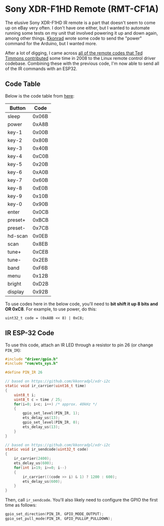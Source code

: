 # Sony XDR-F1HD Remote (RMT-CF1A)

The elusive Sony XDR-F1HD IR remote is a part that doesn't seem to come up on eBay very often. I don't have one either, but I wanted to automate running some tests on my unit that involved powering it up and down again, among other things. [Kkonrad](https://github.com/kkonradpl/xdr-i2c) wrote some code to send the "power" command for the Arduino, but I wanted more.

After a lot of digging, I came across [all of the remote codes that Ted Timmons contributed](http://lirc.sourceforge.net/remotes/sony/RMT-CF1A) some time in 2008 to the Linux remote control driver codebase. Combining these with the previous code, I'm now able to send all of the IR commands with an ESP32.

## Code Table

Below is the code table from [here](http://lirc.sourceforge.net/remotes/sony/RMT-CF1A):

| **Button** | **Code** |
|------------|----------|
| sleep      | 0x06B    |
| power      | 0xA8B    |
| key\-1     | 0x00B    |
| key\-2     | 0x80B    |
| key\-3     | 0x40B    |
| key\-4     | 0xC0B    |
| key\-5     | 0x20B    |
| key\-6     | 0xA0B    |
| key\-7     | 0x60B    |
| key\-8     | 0xE0B    |
| key\-9     | 0x10B    |
| key\-0     | 0x90B    |
| enter      | 0x0CB    |
| preset\+   | 0xBCB    |
| preset\-   | 0x7CB    |
| hd\-scan   | 0x0EB    |
| scan       | 0x8EB    |
| tune\+     | 0xCEB    |
| tune\-     | 0x2EB    |
| band       | 0xF6B    |
| menu       | 0x12B    |
| bright     | 0xD2B    |
| display    | 0x92B    |

To use codes here in the below code, you'll need to **bit shift it up 8 bits and OR 0xC8**. For example, to use power, do this:

```
uint32_t code = (0xA8B << 8) | 0xC8;
```

## IR ESP-32 Code

To use this code, attach an IR LED through a resistor to pin 26 (or change ``PIN_IR``):

```c
#include "driver/gpio.h"
#include "rom/ets_sys.h"

#define PIN_IR 26

// based on https://github.com/kkonradpl/xdr-i2c
static void ir_carrier(uint16_t time)
{
    uint8_t i;
    uint8_t c = time / 25;
    for(i=0; i<c; i++) /* approx. 40kHz */
    {
        gpio_set_level(PIN_IR, 1);
        ets_delay_us(13);
        gpio_set_level(PIN_IR, 0);
        ets_delay_us(13);
    }
}

// based on https://github.com/kkonradpl/xdr-i2c
static void ir_sendcode(uint32_t code)
{
    ir_carrier(2400);
    ets_delay_us(600);
    for(int i=19; i>=0; i--)
    {
        ir_carrier(((code >> i) & 1) ? 1200 : 600);
        ets_delay_us(600);
    }
}
```

Then, call ``ir_sendcode``. You'll also likely need to configure the GPIO the first time as follows:

```c
gpio_set_direction(PIN_IR, GPIO_MODE_OUTPUT);
gpio_set_pull_mode(PIN_IR, GPIO_PULLUP_PULLDOWN);
```